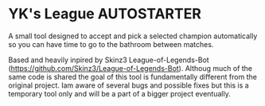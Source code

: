 # YK's League AUTOSTARTER
A small tool designed to accept and pick a selected champion automatically so you can have time to go to the bathroom between matches.

Based and heavily inpired by Skinz3 League-of-Legends-Bot (https://github.com/Skinz3/League-of-Legends-Bot).
Althoug much of the same code is shared the goal of this tool is fundamentally different from the original project. 
Iam aware of several bugs and possible fixes but this is a temporary tool only and will be a part of a bigger project eventually.

